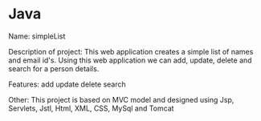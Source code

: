 # Java
  Name:
    simpleList
    
  Description of project:
    This web application creates a simple list of names and email id's.
    Using this web application we can add, update, delete and search for a person details.
    
  Features:
    add
    update
    delete
    search
    
   Other:
    This project is based on MVC model and designed using Jsp, Servlets, Jstl, Html, XML, CSS, MySql and Tomcat
